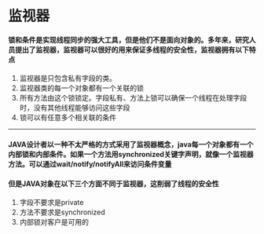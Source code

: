 监视器
=============

#### 锁和条件是实现线程同步的强大工具，但是他们不是面向对象的。多年来，研究人员提出了监视器，监视器可以很好的用来保证多线程的安全性，监视器拥有以下特点

1. 监视器是只包含私有字段的类。
2. 监视器类的每一个对象都有一个关联的锁
3. 所有方法由这个锁锁定。字段私有、方法上锁可以确保一个线程在处理字段时，没有其他线程能够访问这些字段
4. 锁可以有任意多个相关联的条件
****
#### JAVA设计者以一种不太严格的方式采用了监视器概念，java每一个对象都有一个内部锁和内部条件。如果一个方法用synchronized关键字声明，就像一个监视器方法。可以通过wait/notify/notifyAll来访问条件变量

#### 但是JAVA对象在以下三个方面不同于监视器，这削弱了线程的安全性

1. 字段不要求是private
2. 方法不要求是synchronized
3. 内部锁对客户是可用的